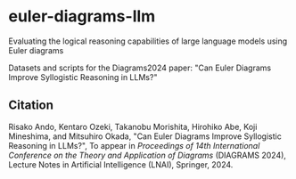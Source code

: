 # euler-diagrams-llm
Evaluating the logical reasoning capabilities of large language models using Euler diagrams


Datasets and scripts for the Diagrams2024 paper: "Can Euler Diagrams Improve Syllogistic Reasoning in LLMs?"

<!-- ## Contents -->

<!-- - [Datasets](#datasets)
  - [NLI (Natural Language Inference) Task Format](#nli-natural-language-inference-task-format)
  - [Multiple-Choice Task Format](#multiple-choice-task-format)
  - [Data used in the NALOMA2023 experiments](#data-used-in-the-naloma2023-experiments)
- [Running scripts](#running-scripts)
- [Citation](#citation) -->

<!-- ## Datasets

### NLI (Natural Language Inference) Task Format

#### File



#### Description

| Column Name | Description |
| ---- | ---- |
| ID | problem ID |
| ORIGINAL_ID | (INTERNAL) original problem ID |
| premises_ja | two premises in Japanese |
| hypothesis_ja | one hypothesis in Japanese |
| premises_en | two premises in English |
| hypothesis_en | one hypothesis in English |
| gold | correct answer, the relationship of the hypothesis to the premises (*entailment*, *contradiction*, *neutral*) |
| mood | the form of each premise and conclusion (three letters composed of A, E, I and O) |
| inference-type | type of logical inferences (*syllogism*, *propositional*) |
| content-type | classification based on belief congruency (*symbolic*, *congruent*, *incongruent*) |
| conversion | associated with conversion error (*yes*, *no*) |
| atmosphere | associated with atmosphere effect (*yes*, *no*) |

- See [our paper](#citation) for details on content-type, inference-type, conversion, and atmosphere.


### Multiple-Choice Task Format



-->

## Citation

Risako Ando, Kentaro Ozeki, Takanobu Morishita, Hirohiko Abe,
Koji Mineshima, and Mitsuhiro Okada,
"Can Euler Diagrams Improve Syllogistic Reasoning in LLMs?",
To appear in *Proceedings of 14th International Conference on the Theory and Application of Diagrams* (DIAGRAMS 2024), Lecture Notes in Artificial Intelligence (LNAI), Springer, 2024.